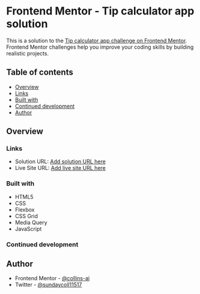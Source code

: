 # Frontend Mentor - Tip calculator app solution

This is a solution to the [Tip calculator app challenge on Frontend Mentor](https://www.frontendmentor.io/challenges/tip-calculator-app-ugJNGbJUX). Frontend Mentor challenges help you improve your coding skills by building realistic projects.

## Table of contents

- [Overview](#overview)
- [Links](#links)
- [Built with](#built-with)
- [Continued development](#continued-development)
- [Author](#author)

## Overview

### Links

- Solution URL: [Add solution URL here](https://github.com/collins-ai/tip-calculator.git)
- Live Site URL: [Add live site URL here](https://collins-ai.github.io/tip-calculator/)

### Built with

- HTML5
- CSS
- Flexbox
- CSS Grid
- Media Query
- JavaScript

### Continued development

## Author

- Frontend Mentor - [@collins-ai](https://www.frontendmentor.io/profile/collins-ai)
- Twitter - [@sundaycoll11517](https://www.twitter.com/sundaycoll11517)

